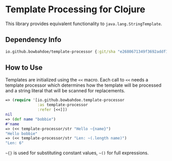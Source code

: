 # Template Processing for Clojure

This library provides equivalent functionality to
`java.lang.StringTemplate`.

## Dependency Info

```clojure
io.github.bowbahdoe/template-processor {:git/sha "e2680671349f3692addf100811f7595106d783b6"}
```

## How to Use

Templates are initialized using the `<<` macro. Each
call to `<<` needs a template processor which determines
how the template will be processed and a string literal
that will be scanned for replacements.

```clojure
=> (require '[io.github.bowbahdoe.template-processor 
              :as template-processor
              :refer [<<]])
nil
=> (def name "bobbie")
#'name
=> (<< template-processor/str "Hello ~{name}")
"Hello bobbie"
=> (<< template-processor/str "Len: ~(.length name)")
"Len: 6"
```

`~{}` is used for substituting constant values, `~()` for full expressions.